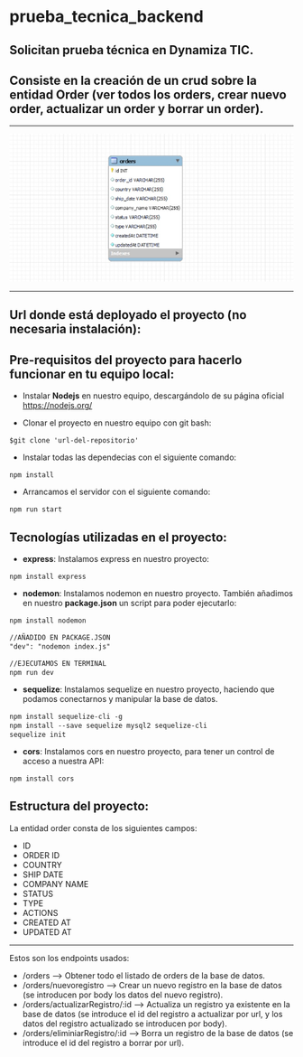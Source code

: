 # prueba_tecnica_backend

## Solicitan prueba técnica en Dynamiza TIC.

## Consiste en la creación de un crud sobre la entidad Order (ver todos los orders, crear nuevo order, actualizar un order y borrar un order).
***
![TABLA](./screenshots/tabla.jpg)
***

## Url donde está deployado el proyecto (no necesaria instalación): 

## Pre-requisitos del proyecto para hacerlo funcionar en tu equipo local:

* Instalar **Nodejs** en nuestro equipo, descargándolo de su página oficial
https://nodejs.org/

* Clonar el proyecto en nuestro equipo con git bash:
```
$git clone 'url-del-repositorio'
```

* Instalar todas las dependecias con el siguiente comando:
```
npm install
```

* Arrancamos el servidor con el siguiente comando:
```
npm run start
```


## Tecnologías utilizadas en el proyecto:

* **express**: Instalamos express en nuestro proyecto:
```
npm install express
```
* **nodemon**: Instalamos nodemon en nuestro proyecto. También añadimos en nuestro **package.json** un script para poder ejecutarlo:
```
npm install nodemon
```
```
//AÑADIDO EN PACKAGE.JSON
"dev": "nodemon index.js"
```
```
//EJECUTAMOS EN TERMINAL
npm run dev
```

* **sequelize**: Instalamos sequelize en nuestro proyecto, haciendo que podamos conectarnos y manipular la base de datos.
```
npm install sequelize-cli -g
npm install --save sequelize mysql2 sequelize-cli
sequelize init
```
* **cors**: Instalamos cors en nuestro proyecto, para tener un control de acceso a nuestra API:
```
npm install cors
```

## Estructura del proyecto:

La entidad order consta de los siguientes campos:
* ID
* ORDER ID
* COUNTRY
* SHIP DATE
* COMPANY NAME
* STATUS
* TYPE
* ACTIONS
* CREATED AT
* UPDATED AT
***

Estos son los endpoints usados:
* /orders --> Obtener todo el listado de orders de la base de datos.
* /orders/nuevoregistro --> Crear un nuevo registro en la base de datos (se introducen por body los datos del nuevo registro).
* /orders/actualizarRegistro/:id --> Actualiza un registro ya existente en la base de datos (se introduce el id del registro a actualizar por url, y los datos del registro actualizado se introducen por body).
* /orders/eliminiarRegistro/:id --> Borra un registro de la base de datos (se introduce el id del registro a borrar por url).